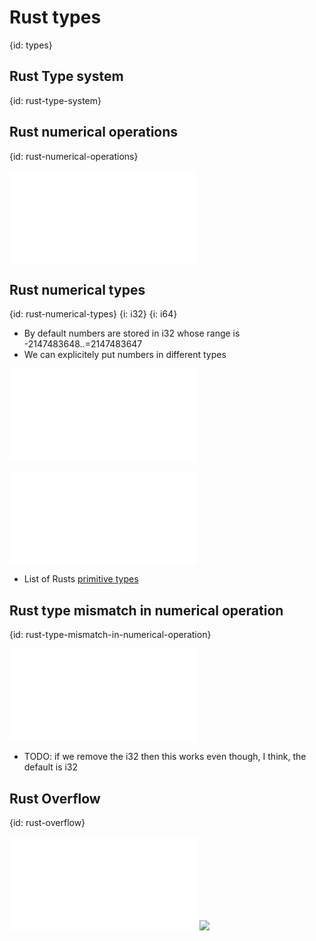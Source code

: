 # Rust types
{id: types}


## Rust Type system
{id: rust-type-system}

## Rust numerical operations
{id: rust-numerical-operations}

![](examples/intro/numerical_operations.rs)

## Rust numerical types
{id: rust-numerical-types}
{i: i32}
{i: i64}

* By default numbers are stored in i32 whose range is -2147483648..=2147483647
* We can explicitely put numbers in different types

![](examples/intro/number_types.rs)

![](examples/intro/numbers.rs)

* List of Rusts [primitive types](https://doc.rust-lang.org/core/primitive/index.html)

## Rust type mismatch in numerical operation
{id: rust-type-mismatch-in-numerical-operation}

![](examples/intro/type_mismatch.rs)

* TODO: if we remove the i32 then this works even though, I think, the default is i32


## Rust Overflow
{id: rust-overflow}

![](examples/intro/overflow.rs)
![](examples/intro/overflow.out)



